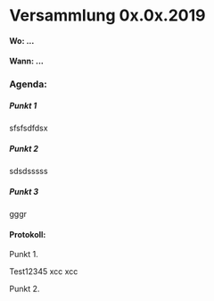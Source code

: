 # Versammlung 0x.0x.2019


####  Wo: ...

####  Wann: ...

### Agenda:

##### Punkt 1
sfsfsdfdsx
##### Punkt 2
sdsdsssss
##### Punkt 3
gggr

#### Protokoll:

Punkt 1.

Test12345
xcc
xcc

Punkt 2.
<!--stackedit_data:
eyJoaXN0b3J5IjpbNjQzMjYxNjgwLC0yMDc1NzY1OTkyXX0=
-->
